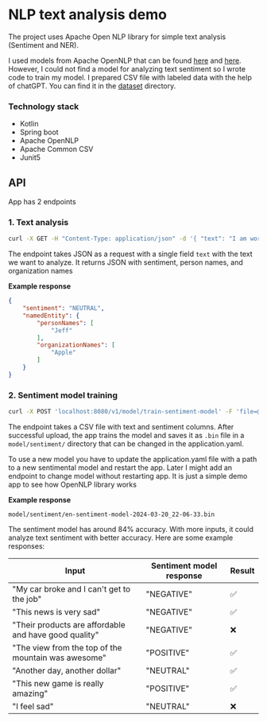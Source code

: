 # NLP text analysis demo

The project uses Apache Open NLP library for simple text analysis (Sentiment and NER). 

I used models from Apache OpenNLP that can be found [here](https://opennlp.apache.org/models.html) and [here](https://opennlp.sourceforge.net/models-1.5/).
However, I could not find a model for analyzing text sentiment so I wrote code to train my model. I prepared CSV file with labeled data with the help of chatGPT. You can find it in the [dataset](/dataset) directory.

### Technology stack
* Kotlin
* Spring boot
* Apache OpenNLP
* Apache Common CSV
* Junit5

## API
App has 2 endpoints

### 1. Text analysis

``` bash
curl -X GET -H "Content-Type: application/json" -d '{ "text": "I am working at Apple company with my friend Jeff"}' localhost:8080/v1/analyze
```

The endpoint takes JSON as a request with a single field `text` with the text we want to analyze. It returns JSON with sentiment, person names, and organization names

**Example response**
``` json
{
    "sentiment": "NEUTRAL",
    "namedEntity": {
        "personNames": [
            "Jeff"
        ],
        "organizationNames": [
            "Apple"
        ]
    }
}
```

### 2. Sentiment model training

``` bash
curl -X POST 'localhost:8080/v1/model/train-sentiment-model' -F 'file=@"dataset/labeled-sentiment-dataset.csv"' 
```
The endpoint takes a CSV file with text and sentiment columns. After successful upload, the app trains the model and saves it as `.bin` file in a `model/sentiment/` directory that can be changed in the application.yaml. 

To use a new model you have to update the application.yaml file with a path to a new sentimental model and restart the app. Later I might add an endpoint to change model without restarting app. It is just a simple demo app to see how OpenNLP library works

**Example response**
``` text
model/sentiment/en-sentiment-model-2024-03-20_22-06-33.bin
```


The sentiment model has around 84% accuracy. With more inputs, it could analyze text sentiment with better accuracy. Here are some example responses:

| Input                                                 | Sentiment model response | Result  |
|-------------------------------------------------------|-------------------------|---------|
| "My car broke and I can't get to the job"             | "NEGATIVE"              | ✅      |
| "This news is very sad"                               | "NEGATIVE"              | ✅      |
| "Their products are affordable and have good quality" | "NEGATIVE"              | ❌      |
| "The view from the top of the mountain was awesome"   | "POSITIVE"              | ✅      |
| "Another day, another dollar"                         | "NEUTRAL"               | ✅      |
| "This new game is really amazing"                     | "POSITIVE"              | ✅      |
| "I feel sad"                                          | "NEUTRAL"               | ❌      |

